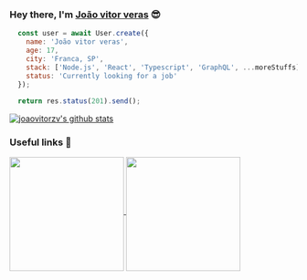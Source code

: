### Hey there, I'm [João vitor veras](https://joaovitorzv.github.io/portfolio) 😎
```javascript
  const user = await User.create({
    name: 'João vitor veras',
    age: 17,
    city: 'Franca, SP',
    stack: ['Node.js', 'React', 'Typescript', 'GraphQL', ...moreStuffs],
    status: 'Currently looking for a job'
  });
  
  return res.status(201).send();
```
[![joaovitorzv's github stats](https://github-readme-stats.vercel.app/api?username=joaovitorzv&show_icons=true&theme=dracula)](https://github.com/joaovitorzv/)
### Useful links 🔗
<p float="left">
  <a href="https://joaovitorzv.github.io/portfolio/">
    <img src="https://raw.githubusercontent.com/joaovitorzv/joaovitorzv/master/assets/linkedin.png"  align="middle" width="200px" />
  </a>
  <a href="https://www.linkedin.com/in/jo%C3%A3o-vitor-veras-165045186/">
    <img src="https://raw.githubusercontent.com/joaovitorzv/joaovitorzv/master/assets/portfolio.png"  align="middle" width="200px"/>
  </a>
</p>
